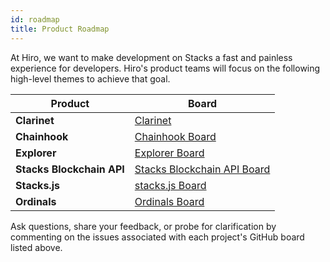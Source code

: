 ```yaml
---
id: roadmap
title: Product Roadmap
---
```


At Hiro, we want to make development on Stacks a fast and painless experience for developers. Hiro's product teams will focus on the following high-level themes to achieve that goal.

| Product | Board |
| --------------- | --------------- |
| **Clarinet** | [Clarinet](https://github.com/orgs/hirosystems/projects/15/views/13?filterQuery=-status%3A%22%E2%9C%85+Done%22+-label%3Aicebox+iteration%3A%3E%3D%40current+repo%3A%22hirosystems%2Fclarinet%22) |
| **Chainhook**| [Chainhook Board](https://github.com/orgs/hirosystems/projects/15/views/13?filterQuery=-status%3A%22%E2%9C%85+Done%22+-label%3Aicebox+iteration%3A%3E%3D%40current+repo%3A%22hirosystems%2Fchainhook%22) |
| **Explorer** | [Explorer Board](https://github.com/orgs/hirosystems/projects/29/views/4) |
| **Stacks Blockchain API** | [Stacks Blockchain API Board](https://github.com/orgs/hirosystems/projects/11/views/4?filterQuery=-label%3Aicebox+-status%3A%22%E2%9C%85+Done%22+repo%3A%22hirosystems%2Fstacks-blockchain-api%22) |
| **Stacks.js** | [stacks.js Board](https://github.com/orgs/hirosystems/projects/15/views/13?filterQuery=-status%3A%22%E2%9C%85+Done%22+-label%3Aicebox+iteration%3A%3E%3D%40current+repo%3A%22hirosystems%2Fstacks.js%22) |
| **Ordinals** | [Ordinals Board](https://github.com/orgs/hirosystems/projects/28/views/1) |

Ask questions, share your feedback, or probe for clarification by commenting on the issues associated with each project's GitHub board listed above.
